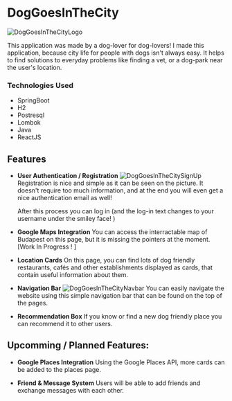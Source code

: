 # DogGoesInTheCity

![DogGoesInTheCityLogo](https://i.imgur.com/GI30aDT.png)

This application was made by a dog-lover for dog-lovers! I made this application, because city life for people with dogs isn't always easy. It helps to find solutions to everyday problems like finding a vet, or a dog-park near the user's location.

### Technologies Used

 - SpringBoot
 - H2
 - Postresql
 - Lombok
 - Java
 - ReactJS

## Features
 - **User Authentication / Registration**
	![DogGoesInTheCitySignUp](https://i.imgur.com/VnxPERS.png)
	 Registration is nice and simple as it can be seen on the picture. It doesn't require too much information, and at the end you will even get a nice authentication email as well!

	After this process you can log in (and the log-in text changes to your username under the smiley face! )

 -  **Google Maps Integration**
	You can access the interractable map of Budapest on this page, but it is missing the pointers at the moment. [Work In Progress ! ]

 - **Location Cards**
	On this page, you can find lots of dog friendly restaurants, cafés and other establishments displayed as cards, that contain useful information about them.
	 
 - **Navigation Bar**
	 ![DogGoesInTheCityNavbar](https://i.imgur.com/o3tKTwp.png)
	 You can easily navigate the website using this simple navigation bar 		that can be found on the top of the pages.
 - **Recommendation Box**
	If you know or find a new dog friendly place you can recommend it to other users.	 
 
## Upcomming / Planned Features:
 - **Google Places Integration**
	Using the Google Places API, more cards can be added to the places page.
	
 - **Friend & Message System**
	Users will be able to add friends and exchange messages with each other.
